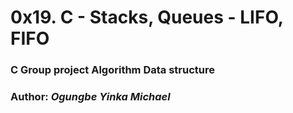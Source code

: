 # 0x19. C - Stacks, Queues - LIFO, FIFO
### C   Group project   Algorithm   Data structure
### **Author:** ***Ogungbe Yinka Michael***
